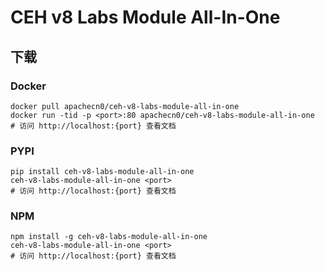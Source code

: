 # CEH v8 Labs Module All-In-One

## 下载

### Docker

```
docker pull apachecn0/ceh-v8-labs-module-all-in-one
docker run -tid -p <port>:80 apachecn0/ceh-v8-labs-module-all-in-one
# 访问 http://localhost:{port} 查看文档
```

### PYPI

```
pip install ceh-v8-labs-module-all-in-one
ceh-v8-labs-module-all-in-one <port>
# 访问 http://localhost:{port} 查看文档
```

### NPM

```
npm install -g ceh-v8-labs-module-all-in-one
ceh-v8-labs-module-all-in-one <port>
# 访问 http://localhost:{port} 查看文档
```